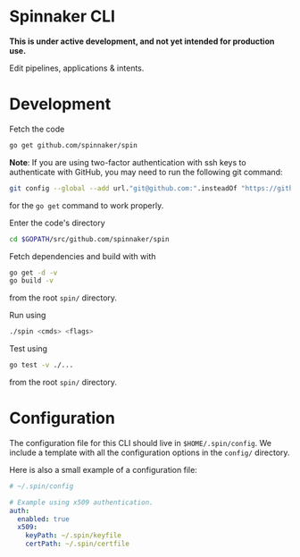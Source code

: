 # Spinnaker CLI

__This is under active development, and not yet intended for production use.__

Edit pipelines, applications & intents.

# Development

Fetch the code

```bash
go get github.com/spinnaker/spin
```

**Note**: If you are using two-factor authentication with ssh keys to authenticate with GitHub,
you may need to run the following git command:

```bash
git config --global --add url."git@github.com:".insteadOf "https://github.com/"
```

for the `go get` command to work properly.

Enter the code's directory

```bash
cd $GOPATH/src/github.com/spinnaker/spin
```

Fetch dependencies and build with with

```bash
go get -d -v
go build -v
```

from the root `spin/` directory.

Run using

```bash
./spin <cmds> <flags>
```

Test using

```bash
go test -v ./...
```

from the root `spin/` directory.

# Configuration

The configuration file for this CLI should live in `$HOME/.spin/config`. We include
a template with all the configuration options in the `config/` directory.

Here is also a small example of a configuration file:

```yaml
# ~/.spin/config

# Example using x509 authentication.
auth:
  enabled: true
  x509:
    keyPath: ~/.spin/keyfile
    certPath: ~/.spin/certfile
```
